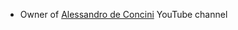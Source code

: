- Owner of [Alessandro de Concini](https://www.youtube.com/@alessandrodeconcini-adc) YouTube channel